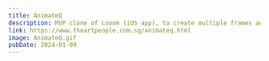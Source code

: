 ```yaml
---
title: AnimateQ
description: MVP clone of Looom (iOS app), to create multiple frames and threads. Users can draw of each frame and play all frames at once to create a animation effect. Users can record and download the video the animations. 
link: https://www.theartpeople.com.sg/animateq.html
image: AnimateQ.gif
pubDate: 2024-01-09
---
```

